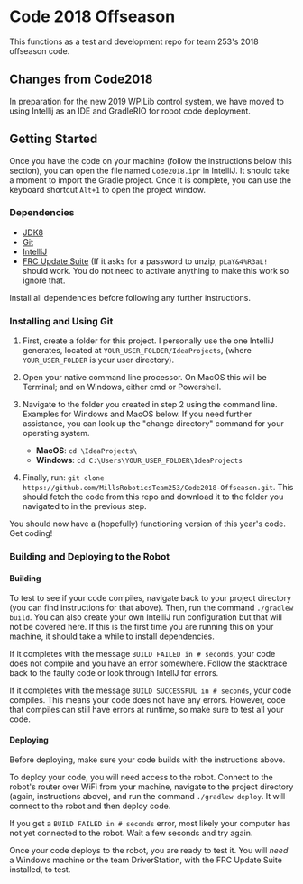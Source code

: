 # Code 2018 Offseason
This functions as a test and development repo for team 253's 2018 offseason code. 

## Changes from Code2018
In preparation for the new 2019 WPILib control system, we have moved to using Intellij as an IDE and GradleRIO for robot code deployment. 

## Getting Started
Once you have the code on your machine (follow the instructions below this section), you can open the file named `Code2018.ipr` in IntelliJ. It should take a moment to import the Gradle project. Once it is complete, you can use the keyboard shortcut `Alt+1` to open the project window.

### Dependencies
- [JDK8](http://www.oracle.com/technetwork/java/javase/downloads/jdk8-downloads-2133151.html)
- [Git](https://git-scm.com/book/en/v2/Getting-Started-Installing-Git)
- [IntelliJ](https://www.jetbrains.com/idea/)
- [FRC Update Suite](http://www.ni.com/download/first-robotics-software-2017/7183/en/) (If it asks for a password to unzip, `pLaY&4%R3aL!` should work. You do not need to activate anything to make this work so ignore that.


Install all dependencies before following any further instructions.

### Installing and Using Git
1. First, create a folder for this project. I personally use the one IntelliJ generates, located at `YOUR_USER_FOLDER/IdeaProjects`, (where `YOUR_USER_FOLDER` is your user directory).

2. Open your native command line processor. On MacOS this will be Terminal; and on Windows, either cmd or Powershell. 

3. Navigate to the folder you created in step 2 using the command line. Examples for Windows and MacOS below. If you need further assistance, you can look up the "change directory" command for your operating system.
	- **MacOS**: `cd \IdeaProjects\`
	- **Windows**: `cd C:\Users\YOUR_USER_FOLDER\IdeaProjects`

4. Finally, run: `git clone https://github.com/MillsRoboticsTeam253/Code2018-Offseason.git`. 
This should fetch the code from this repo and download it to the folder you navigated to in the previous step.

You should now have a (hopefully) functioning version of this year's code. Get coding!

### Building and Deploying to the Robot

#### Building
To test to see if your code compiles, navigate back to your project directory (you can find instructions for that above). Then, run the command `./gradlew build`. You can also create your own IntelliJ run configuration but that will not be covered here. If this is the first time you are running this on your machine, it should take a while to install dependencies. 

If it completes with the message `BUILD FAILED in # seconds`, your code does not compile and you have an error somewhere. Follow the stacktrace back to the faulty code or look through IntellJ for errors.

If it completes with the message `BUILD SUCCESSFUL in # seconds`, your code compiles. This means your code does not have any errors. However, code that compiles can still have errors at runtime, so make sure to test all your code.

#### Deploying
Before deploying, make sure your code builds with the instructions above.

To deploy your code, you will need access to the robot. Connect to the robot's router over WiFi from your machine, navigate to the project directory (again, instructions above), and run the command `./gradlew deploy`. It will connect to the robot and then deploy code. 

If you get a `BUILD FAILED in # seconds` error, most likely your computer has not yet connected to the robot. Wait a few seconds and try again. 

Once your code deploys to the robot, you are ready to test it. You will *need* a Windows machine or the team DriverStation, with the FRC Update Suite installed, to test.
